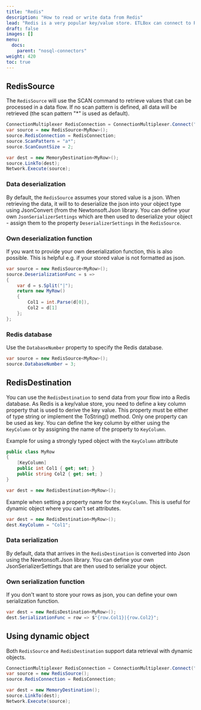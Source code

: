 ```yaml
---
title: "Redis"
description: "How to read or write data from Redis"
lead: "Redis is a very popular key/value store. ETLBox can connect to Redis with the RedisSource and RedisDestination."
draft: false
images: []
menu:
  docs:
    parent: "nosql-connectors"
weight: 420
toc: true
---
```


## RedisSource

The `RedisSource` will use the SCAN command to retrieve values that can be processed in a data flow. If no scan pattern is defined, all data will be retrieved (the scan pattern "*" is used as default).

```C#
ConnectionMultiplexer RedisConnection = ConnectionMultiplexer.Connect("localhost:6379,allowAdmin=true");
var source = new RedisSource<MyRow>();
source.RedisConnection = RedisConnection;
source.ScanPattern = "a*";
source.ScanCountSize = 2;

var dest = new MemoryDestination<MyRow>();
source.LinkTo(dest);
Network.Execute(source);
```

### Data deserialization

By default, the `RedisSource` assumes your stored value is a json. When retrieving the data, it will to to deserialize the json into your object type using JsonConvert (from the Newtonsoft.Json library. You can define your own `JsonSerializerSettings` which are then used to deserialize your object - assign them to the property `DeserializerSettings` in the `RedisSource`.

### Own deserialization function

If you want to provide your own deserialization function, this is also possible. This is helpful e.g. if your stored value is not formatted as json.

```C#
var source = new RedisSource<MyRow>();
source.DeserializationFunc = s =>
{
    var d = s.Split("|");
    return new MyRow()
    {
        Col1 = int.Parse(d[0]),
        Col2 = d[1]
    };
};
```

### Redis database

Use the `DatabaseNumber` property to specify the Redis database.

```C#
var source = new RedisSource<MyRow>();
source.DatabaseNumber = 3;
```

## RedisDestination

You can use the `RedisDestination` to send data from your flow into a Redis database. As Redis is a key/value store, you need to define a key column property that is used to derive the key value. This property must be either of type string or implement the ToString() method. Only one property can be used as key. You can define the key column by either using the `KeyColumn` or by assigning the name of the property to `KeyColumn`.

Example for using a strongly typed object with the `KeyColumn` attribute
```C#
public class MyRow
{
    [KeyColumn]
    public int Col1 { get; set; }
    public string Col2 { get; set; }
}

var dest = new RedisDestination<MyRow>();
```

Example when setting a property name for the `KeyColumn`. This is useful for dynamic object where you can't set attributes.

```C#
var dest = new RedisDestination<MyRow>();
dest.KeyColumn = "Col1";
```

### Data serialization

By default, data that arrives in the `RedisDestination` is converted into Json using the Newtonsoft.Json library. You can define your own JsonSerializerSettings that are then used to serialize your object.

### Own serialization function

If you don't want to store your rows as json, you can define your own serialization function.

```C#
var dest = new RedisDestination<MyRow>();
dest.SerializationFunc = row => $"{row.Col1}|{row.Col2}";
```

## Using dynamic object

Both `RedisSource` and `RedisDestination` support data retrieval with dynamic objects.

```C#
ConnectionMultiplexer RedisConnection = ConnectionMultiplexer.Connect("localhost:6379,allowAdmin=true");
var source = new RedisSource();
source.RedisConnection = RedisConnection;

var dest = new MemoryDestination();
source.LinkTo(dest);
Network.Execute(source);
```
